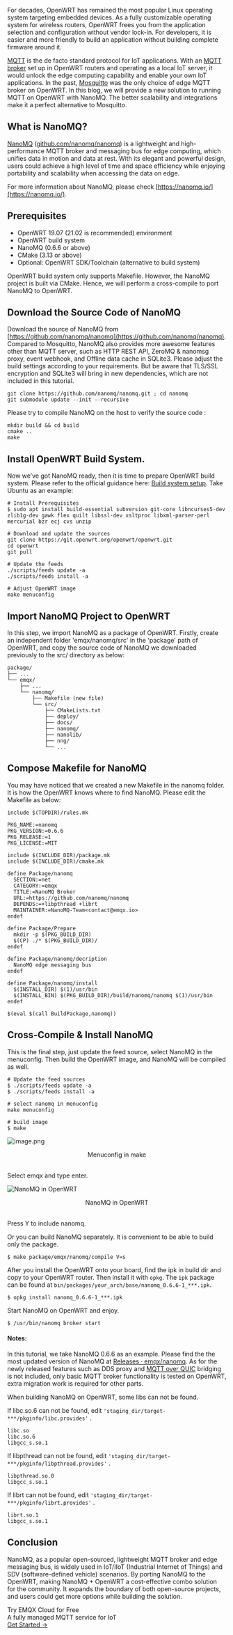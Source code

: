 For decades, OpenWRT has remained the most popular Linux operating system targeting embedded devices. As a fully customizable operating system for wireless routers, OpenWRT frees you from the application selection and configuration without vendor lock-in. For developers, it is easier and more friendly to build an application without building complete firmware around it.

[MQTT](https://www.emqx.com/en/blog/the-easiest-guide-to-getting-started-with-mqtt) is the de facto standard protocol for IoT applications. With an [MQTT broker](https://www.emqx.com/en/blog/the-ultimate-guide-to-mqtt-broker-comparison) set up in OpenWRT routers and operating as a local IoT server, it would unlock the edge computing capability and enable your own IoT applications. In the past, [Mosquitto](https://www.emqx.com/en/blog/mosquitto-mqtt-broker-pros-cons-tutorial-and-modern-alternatives) was the only choice of edge MQTT broker on OpenWRT. In this blog, we will provide a new solution to running MQTT on OpenWRT with NanoMQ. The better scalability and integrations make it a perfect alternative to Mosquitto.

## What is NanoMQ?

[NanoMQ](https://nanomq.io/) ([github.com/nanomq/nanomq](https://github.com/nanomq/nanomq)) is a lightweight and high-performance MQTT broker and messaging bus for edge computing, which unifies data in motion and data at rest. With its elegant and powerful design, users could achieve a high level of time and space efficiency while enjoying portability and scalability when accessing the data on edge.

For more information about NanoMQ, please check [https://nanomq.io/](https://nanomq.io/).

## Prerequisites

- OpenWRT 19.07 (21.02 is recommended) environment
- OpenWRT build system
- NanoMQ (0.6.6 or above)
- CMake (3.13 or above)
- Optional: OpenWRT SDK/Toolchain (alternative to build system)

OpenWRT build system only supports Makefile. However, the NanoMQ project is built via CMake. Hence, we will perform a cross-compile to port NanoMQ to OpenWRT.

## Download the Source Code of NanoMQ

Download the source of NanoMQ from [https://github.com/nanomq/nanomq](https://github.com/nanomq/nanomq). Compared to Mosquitto, NanoMQ also provides more awesome features other than MQTT server, such as HTTP REST API, ZeroMQ & nanomsg proxy, event webhook, and Offline data cache in SQLite3. Please adjust the build settings according to your requirements. But be aware that TLS/SSL encryption and SQLite3 will bring in new dependencies, which are not included in this tutorial.

```
git clone https://github.com/nanomq/nanomq.git ; cd nanomq
git submodule update --init --recursive
```

Please try to compile NanoMQ on the host to verify the source code :

```
mkdir build && cd build
cmake .. 
make
```

## Install OpenWRT Build System.

Now we’ve got NanoMQ ready, then it is time to prepare OpenWRT build system. Please refer to the official guidance here: [Build system setup](https://openwrt.org/docs/guide-developer/toolchain/install-buildsystem). Take Ubuntu as an example:

```
# Install Prerequisites
$ sudo apt install build-essential subversion git-core libncurses5-dev zlib1g-dev gawk flex quilt libssl-dev xsltproc libxml-parser-perl mercurial bzr ecj cvs unzip

# Download and update the sources
git clone https://git.openwrt.org/openwrt/openwrt.git
cd openwrt
git pull
 
# Update the feeds
./scripts/feeds update -a
./scripts/feeds install -a

# Adjust OpenWRT image
make menuconfig
```

## Import NanoMQ Project to OpenWRT

In this step, we import NanoMQ as a package of OpenWRT. Firstly, create an independent folder 'emqx/nanomq/src' in the 'package' path of OpenWRT, and copy the source code of NanoMQ we downloaded previously to the src/ directory as below:

```
package/
├── ...
└── emqx/
    ├── ...
    └── nanomq/
        ├── Makefile (new file)
        └── src/
            ├── CMakeLists.txt
            ├── deploy/
            ├── docs/
            ├── nanomq/
            ├── nanolib/
            ├── nng/
            └── ...
```

## Compose Makefile for NanoMQ

You may have noticed that we created a new Makefile in the nanomq folder. It is how the OpenWRT knows where to find NanoMQ. Please edit the Makefile as below:

```
include $(TOPDIR)/rules.mk

PKG_NAME:=nanomq
PKG_VERSION:=0.6.6
PKG_RELEASE:=1
PKG_LICENSE:=MIT

include $(INCLUDE_DIR)/package.mk
include $(INCLUDE_DIR)/cmake.mk

define Package/nanomq
  SECTION:=net
  CATEGORY:=emqx
  TITLE:=NanoMQ Broker
  URL:=https://github.com/nanomq/nanomq
  DEPENDS:=+libpthread +librt
  MAINTAINER:=NanoMQ-Team<contact@emqx.io>
endef

define Package/Prepare
  mkdir -p $(PKG_BUILD_DIR)
  $(CP) ./* $(PKG_BUILD_DIR)/
endef

define Package/nanomq/decription
  NanoMQ edge messaging bus
endef

define Package/nanomq/install
  $(INSTALL_DIR) $(1)/usr/bin
  $(INSTALL_BIN) $(PKG_BUILD_DIR)/build/nanomq/nanomq $(1)/usr/bin
endef

$(eval $(call BuildPackage,nanomq))
```

## Cross-Compile & Install NanoMQ

This is the final step, just update the feed source, select NanoMQ in the menuconfig. Then build the OpenWRT image, and NanoMQ will be compiled as well.

```
# Update the feed sources
$ ./scripts/feeds update -a
$ ./scripts/feeds install -a

# select nanomq in menuconfig
make menuconfig

# build image
$ make
```

![image.png](https://assets.emqx.com/images/793da65bf3d5c99c501c16afd5cbf040.png)

<center>Menuconfig in make</center>

<br>

Select emqx and type enter.

![NanoMQ in OpenWRT](https://assets.emqx.com/images/ad5ad604aec5b3c4ccfe04dc2789608d.png)

<center>NanoMQ in OpenWRT</center>

<br>

Press Y to include nanomq.

Or you can build NanoMQ separately. It is convenient to be able to build only the package.

```
$ make package/emqx/nanomq/compile V=s
```

After you install the OpenWRT onto your board, find the ipk in build dir and copy to your OpenWRT router. Then install it with `opkg`. The `ipk` package can be found at `bin/packages/your_arch/base/nanomq_0.6.6-1_***.ipk`.

```
$ opkg install nanomq_0.6.6-1_***.ipk
```

Start NanoMQ on OpenWRT and enjoy.

```
$ /usr/bin/nanomq broker start
```

#### Notes:

In this tutorial, we take NanoMQ 0.6.6 as an example. Please find the the most updated version of NanoMQ at [Releases · emqx/nanomq](https://github.com/nanomq/nanomq/releases/). As for the newly released features such as DDS proxy and [MQTT over QUIC](https://www.emqx.com/en/blog/mqtt-over-quic) bridging is not included, only basic MQTT broker functionality is tested on OpenWRT, extra migration work is required for other parts. 

When building NanoMQ on OpenWRT, some libs can not be found.

If libc.so.6 can not be found, edit `'staging_dir/target-***/pkginfo/libc.provides'` .

```
libc.so
libc.so.6
libgcc_s.so.1
```

If libpthread can not be found, edit `'staging_dir/target-***/pkginfo/libpthread.provides'` .

```
libpthread.so.0
libgcc_s.so.1
```

If librt can not be found, edit `'staging_dir/target-***/pkginfo/librt.provides'` .

```
librt.so.1
libgcc_s.so.1
```

## Conclusion

NanoMQ, as a popular open-sourced, lightweight MQTT broker and edge messaging bus, is widely used in IoT/IIoT (Industrial Internet of Things) and SDV (software-defined vehicle) scenarios. By porting NanoMQ to the OpenWRT, making NanoMQ + OpenWRT a cost-effective combo solution for the community. It expands the boundary of both open-source projects, and users could get more options while building the solution.



<section class="promotion">
    <div>
        Try EMQX Cloud for Free
        <div class="is-size-14 is-text-normal has-text-weight-normal">A fully managed MQTT service for IoT</div>
    </div>
    <a href="https://accounts.emqx.com/signup?continue=https://cloud-intl.emqx.com/console/deployments/0?oper=new" class="button is-gradient px-5">Get Started →</a>
</section>
